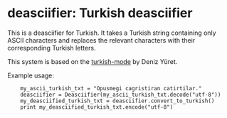 # deasciifier: Turkish deasciifier

This is a deasciifier for Turkish. It takes a Turkish string containing only
ASCII characters and replaces the relevant characters with their corresponding
Turkish letters. 

This system is based on the [turkish-mode](http://github.com/emres/turkish-mode)
by Deniz Yüret.

Example usage:

		my_ascii_turkish_txt = "Opusmegi cagristiran catirtilar."
		deasciifier = Deasciifier(my_ascii_turkish_txt.decode("utf-8"))
		my_deasciified_turkish_txt = deasciifier.convert_to_turkish()
		print my_deasciified_turkish_txt.encode("utf-8")

